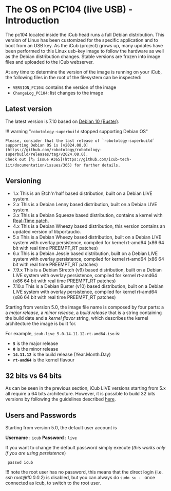 # The OS on PC104 (live USB) - Introduction

The pc104 located inside the iCub head runs a full Debian distribution.
This version of Linux has been customized for the specific application and to boot from an USB key. As the iCub (project) grows up, many updates have been performed to this Linux usb-key image to follow the hardware as well as the Debian distribution changes. Stable versions are frozen into image files and uploaded to the iCub webserver.

At any time to determine the version of the image is running on your iCub, the following files in the root of the filesystem can be inspected:

- `VERSION_PC104`: contains the version of the image
- `ChangeLog_PC104`: list changes to the image

## Latest version
The latest version is 7.10 based on [Debian 10 (Buster)](https://www.debian.org/releases/buster/).

!!! warning "`robotology-superbuild` stopped supporting Debian OS"

    Please, consider that the last release of `robotology-superbuild` supporting Debian OS is [v2024.08.0](https://github.com/robotology/robotology-superbuild/releases/tag/v2024.08.0).
    Check out [🏷️ issue #365](https://github.com/icub-tech-iit/documentation/issues/365) for further details.

## Versioning
- 1.x This is an Etch'n'half based distribution, built on a Debian LIVE system.
- 2.x This is a Debian Lenny based distribution, built on a Debian LIVE system.
- 3.x This is a Debian Squeeze based distribution, contains a kernel with [Real-Time patch](https://wiki.linuxfoundation.org/realtime/start).
- 4.x This is a Debian Wheezy based distribution, this version contains an updated version of libportaudio.
- 5.x This is a Debian Wheezy based distribution, built on a Debian LIVE system with overlay persistence, compiled for kernel rt-amd64 (x86 64 bit with real time PREEMPT_RT patches)
- 6.x This is a Debian Jessie based distribution, built on a Debian LIVE system with overlay persistence, compiled for kernel rt-amd64 (x86 64 bit with real time PREEMPT_RT patches)
- 7.9.x This is a Debian Stretch (v9) based distribution, built on a Debian LIVE system with overlay persistence, compiled for kernel rt-amd64 (x86 64 bit with real time PREEMPT_RT patches)
- 7.10.x This is a Debian Buster (v10) based distribution, built on a Debian LIVE system with overlay persistence, compiled for kernel rt-amd64 (x86 64 bit with real time PREEMPT_RT patches)

Starting from version 5.0, the image file name is composed by four parts: a a *major release*, a *minor release*, a *build release* that is a string containing the build date and a *kernel flavor* string, which describes the kernel architecture the image is built for.

For example, `icub-live_5.0-14.11.12-rt-amd64.iso` is:

- **`5`** is the major release
- **`0`** is the minor release
- **`14.11.12`** is the build release (Year.Month.Day)
- **`rt-amd64`** is the kernel flavour

## 32 bits vs 64 bits
As can be seen in the previous section, iCub LIVE versions starting from 5.x all require a 64 bits architecture. However, it is possible to build 32 bits versions by following the guidelines described [here](./icub-live-32bits.md).

## Users and Passwords
Starting from version 5.0, the default user account is

**Username** : `icub`
**Password** : `live`

If you want to change the default password simply execute (*this works only if you are using persistence*)

` passwd icub`

!!! note
    the root user has no password, this means that the direct login (i.e. *ssh root\@10.0.0.2*) is disabled, but you can always do
    `sudo su - `
    once connected as icub, to switch to the root user.
